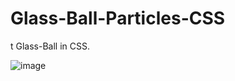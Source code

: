 ﻿# Glass-Ball-Particles-CSS
t Glass-Ball in CSS.

![image](https://user-images.githubusercontent.com/31259850/213234610-e1c8d66c-caf1-4918-940b-dd951c23983f.png)

